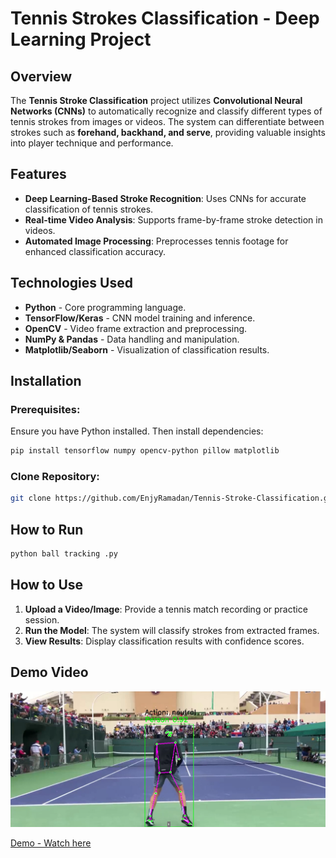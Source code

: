 
# **Tennis Strokes Classification - Deep Learning Project**

## **Overview**

The **Tennis Stroke Classification** project utilizes **Convolutional Neural Networks (CNNs)** to automatically recognize and classify different types of tennis strokes from images or videos. The system can differentiate between strokes such as **forehand, backhand, and serve**, providing valuable insights into player technique and performance.

## **Features**

- **Deep Learning-Based Stroke Recognition**: Uses CNNs for accurate classification of tennis strokes.
- **Real-time Video Analysis**: Supports frame-by-frame stroke detection in videos.
- **Automated Image Processing**: Preprocesses tennis footage for enhanced classification accuracy.


## **Technologies Used**

- **Python** - Core programming language.
- **TensorFlow/Keras** - CNN model training and inference.
- **OpenCV** - Video frame extraction and preprocessing.
- **NumPy & Pandas** - Data handling and manipulation.
- **Matplotlib/Seaborn** - Visualization of classification results.

## **Installation**

### **Prerequisites:**

Ensure you have Python installed. Then install dependencies:

```bash
pip install tensorflow numpy opencv-python pillow matplotlib
```

### **Clone Repository:**

```bash
git clone https://github.com/EnjyRamadan/Tennis-Stroke-Classification.git

```

## **How to Run**

```bash
python ball tracking .py
```

## **How to Use**

1. **Upload a Video/Image**: Provide a tennis match recording or practice session.
2. **Run the Model**: The system will classify strokes from extracted frames.
3. **View Results**: Display classification results with confidence scores.

## Demo Video

![App Interface](Screenshot.png)

[Demo - Watch here](https://drive.google.com/file/d/1ucBH6bKEkXVYGXF7tx8XTAtf4wSE10R1/view?usp=sharing)








